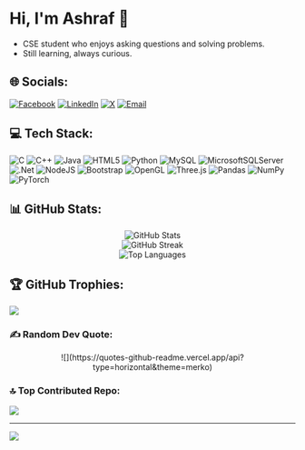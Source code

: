 # Hi, I'm Ashraf 👋

- CSE student who enjoys asking questions and solving problems.
- Still learning, always curious.

## 🌐 Socials:
[![Facebook](https://img.shields.io/badge/Facebook-%231877F2.svg?logo=Facebook&logoColor=white)](https://facebook.com/Asraf) 
[![LinkedIn](https://img.shields.io/badge/LinkedIn-%230077B5.svg?logo=linkedin&logoColor=white)](https://linkedin.com/in/Asraf) 
[![X](https://img.shields.io/badge/X-black.svg?logo=X&logoColor=white)](https://x.com/asraf) 
[![Email](https://img.shields.io/badge/Email-D14836?logo=gmail&logoColor=white)](mailto:asraful.islam742682@gmail.com)

## 💻 Tech Stack:
![C](https://img.shields.io/badge/c-%2300599C.svg?style=flat&logo=c&logoColor=white) 
![C++](https://img.shields.io/badge/c++-%2300599C.svg?style=flat&logo=c%2B%2B&logoColor=white) 
![Java](https://img.shields.io/badge/java-%23ED8B00.svg?style=flat&logo=openjdk&logoColor=white) 
![HTML5](https://img.shields.io/badge/html5-%23E34F26.svg?style=flat&logo=html5&logoColor=white) 
![Python](https://img.shields.io/badge/python-3670A0?style=flat&logo=python&logoColor=ffdd54) 
![MySQL](https://img.shields.io/badge/mysql-4479A1.svg?style=flat&logo=mysql&logoColor=white) 
![MicrosoftSQLServer](https://img.shields.io/badge/Microsoft%20SQL%20Server-CC2927?style=flat&logo=microsoft%20sql%20server&logoColor=white) 
![.Net](https://img.shields.io/badge/.NET-5C2D91?style=flat&logo=.net&logoColor=white) 
![NodeJS](https://img.shields.io/badge/node.js-6DA55F?style=flat&logo=node.js&logoColor=white) 
![Bootstrap](https://img.shields.io/badge/bootstrap-%238511FA.svg?style=flat&logo=bootstrap&logoColor=white) 
![OpenGL](https://img.shields.io/badge/OpenGL-%23FFFFFF.svg?style=flat&logo=opengl) 
![Three.js](https://img.shields.io/badge/threejs-black?style=flat&logo=three.js&logoColor=white) 
![Pandas](https://img.shields.io/badge/pandas-%23150458.svg?style=flat&logo=pandas&logoColor=white) 
![NumPy](https://img.shields.io/badge/numpy-%23013243.svg?style=flat&logo=numpy&logoColor=white) 
![PyTorch](https://img.shields.io/badge/PyTorch-%23EE4C2C.svg?style=flat&logo=PyTorch&logoColor=white)

## 📊 GitHub Stats:
<div align="center">
  <img src="https://github-readme-stats.vercel.app/api?username=Krieger3562&theme=onedark&hide_border=false&include_all_commits=false&count_private=false" alt="GitHub Stats"><br/>
  <img src="https://nirzak-streak-stats.vercel.app/?user=Krieger3562&theme=onedark&hide_border=false" alt="GitHub Streak"><br/>
  <img src="https://github-readme-stats.vercel.app/api/top-langs/?username=Krieger3562&theme=onedark&hide_border=false&include_all_commits=false&count_private=false&layout=compact" alt="Top Languages">
</div>

## 🏆 GitHub Trophies:
![](https://github-profile-trophy.vercel.app/?username=Krieger3562&theme=radical&no-frame=false&no-bg=true&margin-w=4)

### ✍️ Random Dev Quote:
<div align="center">
  ![](https://quotes-github-readme.vercel.app/api?type=horizontal&theme=merko)
</div>

### 🔝 Top Contributed Repo:
![](https://github-contributor-stats.vercel.app/api?username=Krieger3562&limit=5&theme=tokyonight&combine_all_yearly_contributions=true)

---

[![](https://visitcount.itsvg.in/api?id=Krieger3562&icon=0&color=0)](https://visitcount.itsvg.in)


